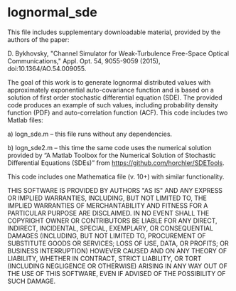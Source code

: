 # lognormal_sde
This file includes supplementary downloadable material, provided by the authors of the paper:

D. Bykhovsky, "Channel Simulator for Weak-Turbulence Free-Space Optical Communications," Appl. Opt. 54, 9055-9059 (2015), doi:10.1364/AO.54.009055.

The goal of this work is to generate lognormal distributed values with approximately exponential auto-covariance function and is based on a solution of first order stochastic differential equation (SDE). The provided code produces an example of such values, including probability density function (PDF) and auto-correlation function (ACF).
This code includes two Matlab files:

a) logn_sde.m – this file runs without any dependencies.

b) logn_sde2.m – this time the same code uses the numerical solution provided by “A Matlab Toolbox for the Numerical Solution of Stochastic Differential Equations (SDEs)” from https://github.com/horchler/SDETools.

This code includes one Mathematica file (v. 10+) with similar functionality.

THIS SOFTWARE IS PROVIDED BY AUTHORS "AS IS" AND ANY EXPRESS OR IMPLIED WARRANTIES, INCLUDING, BUT NOT LIMITED TO, THE IMPLIED WARRANTIES OF MERCHANTABILITY AND FITNESS FOR A PARTICULAR PURPOSE ARE DISCLAIMED. IN NO EVENT SHALL THE COPYRIGHT OWNER OR CONTRIBUTORS BE LIABLE FOR ANY DIRECT, INDIRECT, INCIDENTAL, SPECIAL, EXEMPLARY, OR CONSEQUENTIAL DAMAGES (INCLUDING, BUT NOT LIMITED TO, PROCUREMENT OF SUBSTITUTE GOODS OR SERVICES; LOSS OF USE, DATA, OR PROFITS; OR BUSINESS INTERRUPTION) HOWEVER CAUSED AND ON ANY THEORY OF LIABILITY, WHETHER IN CONTRACT, STRICT LIABILITY, OR TORT (INCLUDING NEGLIGENCE OR OTHERWISE) ARISING IN ANY WAY OUT OF THE USE OF THIS SOFTWARE, EVEN IF ADVISED OF THE POSSIBILITY OF SUCH DAMAGE.

